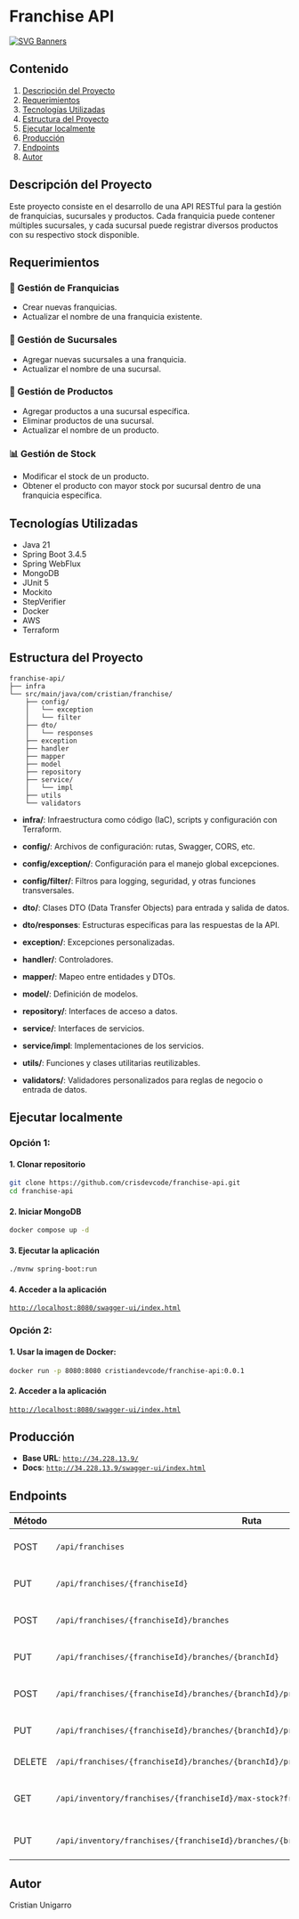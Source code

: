 # Franchise API

[![SVG Banners](https://svg-banners.vercel.app/api?type=luminance&text1=>accenture&width=1500&height=200)]()

## Contenido
1. [Descripción del Proyecto](#descripción-del-proyecto)
2. [Requerimientos](#requerimientos)
3. [Tecnologías Utilizadas](#tecnologías-utilizadas)
4. [Estructura del Proyecto](#estructura-del-proyecto)
5. [Ejecutar localmente](#ejecutar-localmente)
6. [Producción](#producción)
7. [Endpoints](#endpoints)
8. [Autor](#autor)

## Descripción del Proyecto
Este proyecto consiste en el desarrollo de una API RESTful para la gestión de franquicias, sucursales y productos. Cada franquicia puede contener múltiples sucursales, y cada sucursal puede registrar diversos productos con su respectivo stock disponible.

## Requerimientos
### 🏢 Gestión de Franquicias
- Crear nuevas franquicias.
- Actualizar el nombre de una franquicia existente.

### 🏪 Gestión de Sucursales
- Agregar nuevas sucursales a una franquicia.
- Actualizar el nombre de una sucursal.

### 🛒 Gestión de Productos
- Agregar productos a una sucursal específica.
- Eliminar productos de una sucursal.
- Actualizar el nombre de un producto.

### 📊 Gestión de Stock
- Modificar el stock de un producto.
- Obtener el producto con mayor stock por sucursal dentro de una franquicia específica.

## Tecnologías Utilizadas
- Java 21
- Spring Boot 3.4.5
- Spring WebFlux
- MongoDB
- JUnit 5
- Mockito
- StepVerifier
- Docker
- AWS
- Terraform

## Estructura del Proyecto
```text
franchise-api/
├── infra                                   
└── src/main/java/com/cristian/franchise/
    ├── config/                             
    │   └── exception                       
    │   └── filter                          
    ├── dto/                                
    │   └── responses                       
    ├── exception                           
    ├── handler                             
    ├── mapper                              
    ├── model                               
    ├── repository                          
    ├── service/                            
    │   └── impl                            
    ├── utils                               
    └── validators                          
```

- **infra/**: Infraestructura como código (IaC), scripts y configuración con Terraform.

- **config/**: Archivos de configuración: rutas, Swagger, CORS, etc.

- **config/exception/**: Configuración para el manejo global excepciones.

- **config/filter/**: Filtros para logging, seguridad, y otras funciones transversales.

- **dto/**: Clases DTO (Data Transfer Objects) para entrada y salida de datos.

- **dto/responses**: Estructuras específicas para las respuestas de la API.

- **exception/**: Excepciones personalizadas.

- **handler/**: Controladores.

- **mapper/**: Mapeo entre entidades y DTOs.

- **model/**: Definición de modelos.

- **repository/**: Interfaces de acceso a datos.

- **service/**: Interfaces de servicios.

- **service/impl**: Implementaciones de los servicios.

- **utils/**: Funciones y clases utilitarias reutilizables.

- **validators/**: Validadores personalizados para reglas de negocio o entrada de datos.


## Ejecutar localmente

### Opción 1:

#### 1. Clonar repositorio
```bash
git clone https://github.com/crisdevcode/franchise-api.git
cd franchise-api
```

#### 2. Iniciar MongoDB
```bash
docker compose up -d
```

#### 3. Ejecutar la aplicación
```bash
./mvnw spring-boot:run
```

#### 4. Acceder a la aplicación
[`http://localhost:8080/swagger-ui/index.html`](http://localhost:8080/swagger-ui/index.html)

### Opción 2:

#### 1. Usar la imagen de Docker:
```bash
docker run -p 8080:8080 cristiandevcode/franchise-api:0.0.1
```

#### 2. Acceder a la aplicación
[`http://localhost:8080/swagger-ui/index.html`](http://localhost:8080/swagger-ui/index.html)

## Producción
- **Base URL**: [`http://34.228.13.9/`](http://34.228.13.9/)
- **Docs**: [`http://34.228.13.9/swagger-ui/index.html`](http://34.228.13.9/swagger-ui/index.html)

## Endpoints

| Método | Ruta                                                                                     | Descripción                       |
| ------ | ---------------------------------------------------------------------------------------- | --------------------------------- |
| POST   | `/api/franchises`                                                                        | Crea una nueva franquicia         |
| PUT    | `/api/franchises/{franchiseId}`                                                          | Actualiza una franquicia          |
| POST   | `/api/franchises/{franchiseId}/branches`                                                 | Crea una nueva sucursal           |
| PUT    | `/api/franchises/{franchiseId}/branches/{branchId}`                                      | Actualiza una sucursal            |
| POST   | `/api/franchises/{franchiseId}/branches/{branchId}/products`                             | Crea un nuevo producto            |
| PUT    | `/api/franchises/{franchiseId}/branches/{branchId}/products/{productId}/name`            | Actualiza nombre de un producto   |
| DELETE | `/api/franchises/{franchiseId}/branches/{branchId}/products/{productId}`                 | Elimina un producto               |
| GET    | `/api/inventory/franchises/{franchiseId}/max-stock?franchiseName=frisby`                      | Obtiene productos con mayor stock |
| PUT    | `/api/inventory/franchises/{franchiseId}/branches/{branchId}/products/{productId}/stock` | Actualiza stock del producto      |

## Autor

Cristian Unigarro
